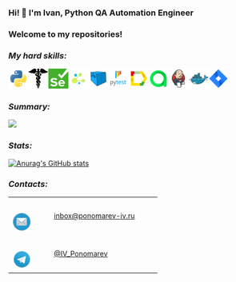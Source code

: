 ### Hi! 👋 I'm Ivan, Python QA Automation Engineer

### Welcome to my repositories!

### *My hard skills:*

<img src="icons/Python_logo_and_wordmark.svg" height="40" width="40" /><img src="icons/requests.png" height="40" width="40" /><img src="icons/Selenium.png" height="40" width="40" /><img src="icons/selene.png" height="40" width="40" /><img src="icons/Selenoid.svg" height="40" width="40" /><img src="icons/Pytest_logo.svg" height="40" width="40" /><img src="icons/Allure_Report.svg" height="40" width="40" /><img src="icons/Allure_EE.svg" height="40" width="40" /><img src="icons/Jenkins.svg" height="40" width="40" /><img src="icons/Docker.svg" height="40" width="40" /><img src="icons/Jira.svg" height="40" width="40" />

### *Summary:*

![](https://github-profile-summary-cards.vercel.app/api/cards/profile-details?username=ponomarev-iv1986)

### *Stats:*

[![Anurag's GitHub stats](https://github-readme-stats.vercel.app/api?username=ponomarev-iv1986)](https://github.com/ponomarev-iv1986/github-readme-stats)

### *Contacts:*

<table width="100%" border="0">
  <tr> 
    <td width="70" height="70" valign="bottom"><img src="icons/Mail.png" height="40" width="40"></td>
    <td width="200" height="70" valign="middle"><a href="inbox@ponomarev-iv.ru">inbox@ponomarev-iv.ru</a></td>
  </tr>
  <tr>
    <td width="70" height="70" valign="bottom"><img src="icons/Telegram.svg" height="40" width="40"></td>
    <td width="200" height="70" valign="middle"><a href="https://t.me/IV_Ponomarev">@IV_Ponomarev</a></td>
  </tr>
</table>

<!--
**ponomarev-iv1986/ponomarev-iv1986** is a ✨ _special_ ✨ repository because its `README.md` (this file) appears on your GitHub profile.

Here are some ideas to get you started:

- 🔭 I’m currently working on ...
- 🌱 I’m currently learning ...
- 👯 I’m looking to collaborate on ...
- 🤔 I’m looking for help with ...
- 💬 Ask me about ...
- 📫 How to reach me: ...
- 😄 Pronouns: ...
- ⚡ Fun fact: ...
-->
